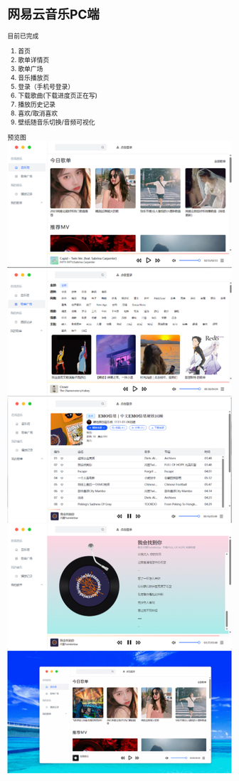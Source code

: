 # 网易云音乐PC端
目前已完成
1. 首页
2. 歌单详情页
3. 歌单广场
4. 音乐播放页
5. 登录（手机号登录）
6. 下载歌曲(下载进度页正在写)
7. 播放历史记录
8. 喜欢/取消喜欢
9. 壁纸随音乐切换/音频可视化


预览图
![首页](./photo/首页.png)
![歌单广场](./photo/歌单广场.png)
![歌单详情页](./photo/歌单.png)
![播放页](./photo/播放.png)
![gif](./photo/gif.gif)